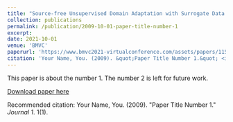 ```yaml
---
title: "Source-free Unsupervised Domain Adaptation with Surrogate Data Generation"
collection: publications
permalink: /publication/2009-10-01-paper-title-number-1
excerpt: 
date: 2021-10-01
venue: 'BMVC'
paperurl: 'https://www.bmvc2021-virtualconference.com/assets/papers/1158.pdf'
citation: 'Your Name, You. (2009). &quot;Paper Title Number 1.&quot; <i>Journal 1</i>. 1(1).'
---
```

This paper is about the number 1. The number 2 is left for future work.

[Download paper here](https://www.bmvc2021-virtualconference.com/assets/papers/1158.pdf)

Recommended citation: Your Name, You. (2009). "Paper Title Number 1." <i>Journal 1</i>. 1(1).
